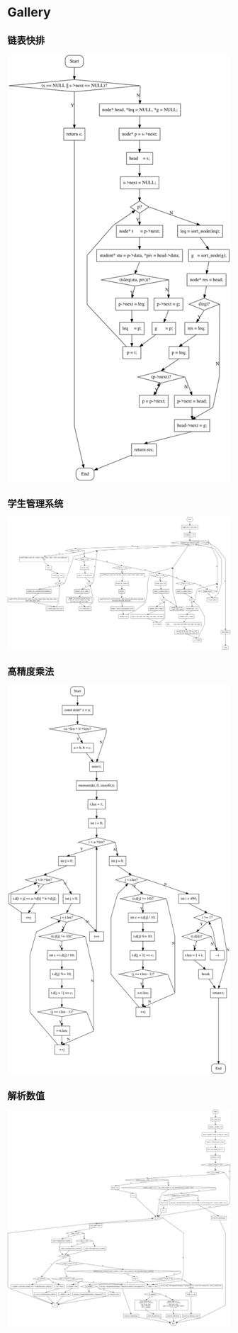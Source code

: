 # Gallery

## 链表快排

![list_qsort](assets/list_qsort.svg)

## 学生管理系统

![manage_sys](assets/manage_sys.svg)

## 高精度乘法

![mul](assets/large_num_mul.svg)

## 解析数值

![parse_num](assets/parse_num.svg)